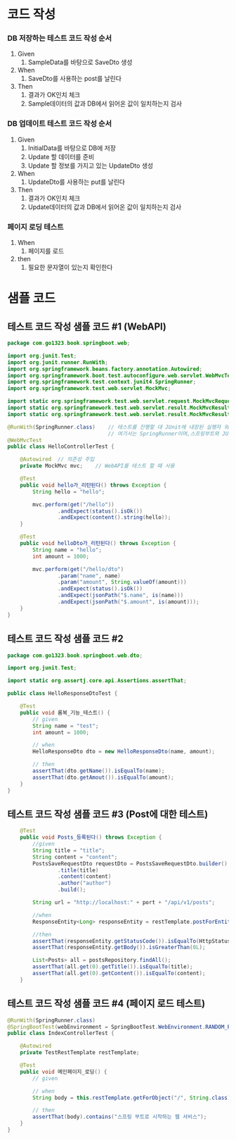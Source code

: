 # 코드 작성
### DB 저장하는 테스트 코드 작성 순서
1. Given
   1. SampleData를 바탕으로 SaveDto 생성
2. When
   1. SaveDto를 사용하는 post를 날린다
3. Then
   1. 결과가 OK인치 체크
   2. Sample데이터의 값과 DB에서 읽어온 값이 일치하는지 검사

### DB 업데이트 테스트 코드 작성 순서
1. Given
   1. InitialData를 바탕으로 DB에 저장
   2. Update 할 데이터를 준비
   3. Update 할 정보를 가지고 있는 UpdateDto 생성
2. When
   1. UpdateDto를 사용하는 put를 날린다
3. Then
   1. 결과가 OK인치 체크
   2. Update데이터의 값과 DB에서 읽어온 값이 일치하는지 검사

### 페이지 로딩 테스트
1. When
   1. 페이지를 로드
2. then
   1. 필요한 문자열이 있는지 확인한다


# 샘플 코드
## 테스트 코드 작성 샘플 코드 #1 (WebAPI)
~~~java
package com.go1323.book.springboot.web;

import org.junit.Test;
import org.junit.runner.RunWith;
import org.springframework.beans.factory.annotation.Autowired;
import org.springframework.boot.test.autoconfigure.web.servlet.WebMvcTest;
import org.springframework.test.context.junit4.SpringRunner;
import org.springframework.test.web.servlet.MockMvc;

import static org.springframework.test.web.servlet.request.MockMvcRequestBuilders.get;
import static org.springframework.test.web.servlet.result.MockMvcResultMatchers.content;
import static org.springframework.test.web.servlet.result.MockMvcResultMatchers.status;

@RunWith(SpringRunner.class)    // 테스트를 진행할 대 JUnit에 내장된 실행자 외에 다른 실행자를 실행한다
                                // 여기서는 SpringRunner이며,스프링부트와 JUnit사이의 연결자 역할을 한다
@WebMvcTest
public class HelloControllerTest {

    @Autowired  // 의존성 주입
    private MockMvc mvc;    // WebAPI를 테스트 할 때 사용

    @Test
    public void hello가_리턴된다() throws Exception {
        String hello = "hello";

        mvc.perform(get("/hello"))
                .andExpect(status().isOk())
                .andExpect(content().string(hello));
    }

    @Test
    public void helloDto가_리턴된다() throws Exception {
        String name = "hello";
        int amount = 1000;

        mvc.perform(get("/hello/dto")
                .param("name", name)
                .param("amount", String.valueOf(amount)))
                .andExpect(status().isOk())
                .andExpect(jsonPath("$.name", is(name)))
                .andExpect(jsonPath("$.amount", is(amount)));
    }
}
~~~

##  테스트 코드 작성 샘플 코드 #2
~~~java
package com.go1323.book.springboot.web.dto;

import org.junit.Test;

import static org.assertj.core.api.Assertions.assertThat;

public class HelloResponseDtoTest {

    @Test
    public void 롬복_기능_테스트() {
        // given
        String name = "test";
        int amount = 1000;

        // when
        HelloResponseDto dto = new HelloResponseDto(name, amount);

        // then
        assertThat(dto.getName()).isEqualTo(name);
        assertThat(dto.getAmout()).isEqualTo(amount);
    }
}
~~~

## 테스트 코드 작성 샘플 코드 #3 (Post에 대한 테스트)
~~~java
    @Test
    public void Posts_등록된다() throws Exception {
        //given
        String title = "title";
        String content = "content";
        PostsSaveRequestDto requestDto = PostsSaveRequestDto.builder()
                .title(title)
                .content(content)
                .author("author")
                .build();

        String url = "http://localhost:" + port + "/api/v1/posts";

        //when
        ResponseEntity<Long> responseEntity = restTemplate.postForEntity(url, requestDto, Long.class);

        //then
        assertThat(responseEntity.getStatusCode()).isEqualTo(HttpStatus.OK);
        assertThat(responseEntity.getBody()).isGreaterThan(0L);

        List<Posts> all = postsRepository.findAll();
        assertThat(all.get(0).getTitle()).isEqualTo(title);
        assertThat(all.get(0).getContent()).isEqualTo(content);
    }
~~~

## 테스트 코드 작성 샘플 코드 #4 (페이지 로드 테스트)
~~~java
@RunWith(SpringRunner.class)
@SpringBootTest(webEnvironment = SpringBootTest.WebEnvironment.RANDOM_PORT)
public class IndexControllerTest {

    @Autowired
    private TestRestTemplate restTemplate;

    @Test
    public void 메인페이지_로딩() {
        // given

        // when
        String body = this.restTemplate.getForObject("/", String.class);

        // then
        assertThat(body).contains("스프링 부트로 시작하는 웹 서비스");
    }
}
~~~